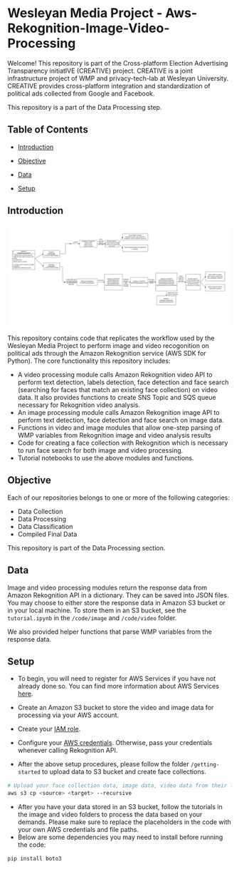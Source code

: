 # Wesleyan Media Project - Aws-Rekognition-Image-Video-Processing

Welcome! This repository is part of the Cross-platform Election Advertising Transparency initiatIVE (CREATIVE) project. CREATIVE is a joint infrastructure project of WMP and privacy-tech-lab at Wesleyan University. CREATIVE provides cross-platform integration and standardization of political ads collected from Google and Facebook.

This repository is a part of the Data Processing step.

## Table of Contents

- [Introduction](#introduction)

- [Objective](#objective)

- [Data](#data)

- [Setup](#setup)

## Introduction

![rekognition-pipeline](rekognition-pipeline.png)

This repository contains code that replicates the workflow used by the Wesleyan Media Project to perform image and video recogonition on political ads through the Amazon Rekognition service (AWS SDK for Python). The core functionality this repository includes:

- A video processing module calls Amazon Rekognition video API to perform text detection, labels detection, face detection and face search (searching for faces that match an existing face collection) on video data. It also provides functions to create SNS Topic and SQS queue necessary for Rekognition video analysis.
- An image processing module calls Amazon Rekognition image API to perform text detection, face detection and face search on image data.
- Functions in video and image modules that allow one-step parsing of WMP variables from Rekognition image and video analysis results
- Code for creating a face collection with Rekognition which is necessary to run face search for both image and video processing.
- Tutorial notebooks to use the above modules and functions.

## Objective

Each of our repositories belongs to one or more of the following categories:
- Data Collection
- Data Processing
- Data Classification
- Compiled Final Data

This repository is part of the Data Processing section.

## Data

Image and video processing modules return the response data from Amazon Rekognition API in a dictionary. They can be saved into JSON files. You may choose to either store the response data in Amazon S3 bucket or in your local machine. To store them in an S3 bucket, see the `tutorial.ipynb` in the `/code/image` and `/code/video` folder.

We also provided helper functions that parse WMP variables from the response data.

## Setup

- To begin, you will need to register for AWS Services if you have not already done so. You can find more information about AWS Services [here](https://aws.amazon.com/).

* Create an Amazon S3 bucket to store the video and image data for processing via your AWS account.

- Create your [IAM role](https://docs.aws.amazon.com/IAM/latest/UserGuide/id_roles.html).

* Configure your [AWS credentials](https://docs.aws.amazon.com/cli/latest/userguide/cli-chap-configure.html). Otherwise, pass your credentials whenever calling Rekognition API.

- After the above setup procedures, please follow the folder `/getting-started` to upload data to S3 bucket and create face collections.

```bash
# Upload your face collection data, image data, video data from their local paths to respective Amazon S3 bucket destinations
aws s3 cp <source> <target> --recursive
```

- After you have your data stored in an S3 bucket, follow the tutorials in the image and video folders to process the data based on your demands. Please make sure to replace the placeholders in the code with your own AWS credentials and file paths.
- Below are some dependencies you may need to install before running the code:

```bash
pip install boto3
```
